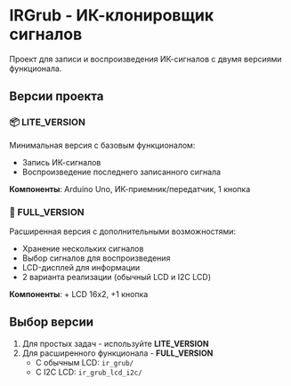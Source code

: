 # IRGrub - ИК-клонировщик сигналов

Проект для записи и воспроизведения ИК-сигналов с двумя версиями функционала.

## Версии проекта

### 📦 LITE_VERSION
Минимальная версия с базовым функционалом:
- Запись ИК-сигналов
- Воспроизведение последнего записанного сигнала

**Компоненты**: Arduino Uno, ИК-приемник/передатчик, 1 кнопка

### 🚀 FULL_VERSION
Расширенная версия с дополнительными возможностями:
- Хранение нескольких сигналов
- Выбор сигналов для воспроизведения
- LCD-дисплей для информации
- 2 варианта реализации (обычный LCD и I2C LCD)

**Компоненты**: + LCD 16x2, +1 кнопка


## Выбор версии
1. Для простых задач - используйте **LITE_VERSION**
2. Для расширенного функционала - **FULL_VERSION**
   - С обычным LCD: `ir_grub/`
   - С I2C LCD: `ir_grub_lcd_i2c/`
